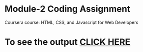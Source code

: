 # Module-2 Coding Assignment

Coursera course: HTML, CSS, and Javascript for Web Developers

# To see the output [CLICK HERE](https://github.com/badhouliaharsh/coursera-test/main/module2_solution/index.html)
